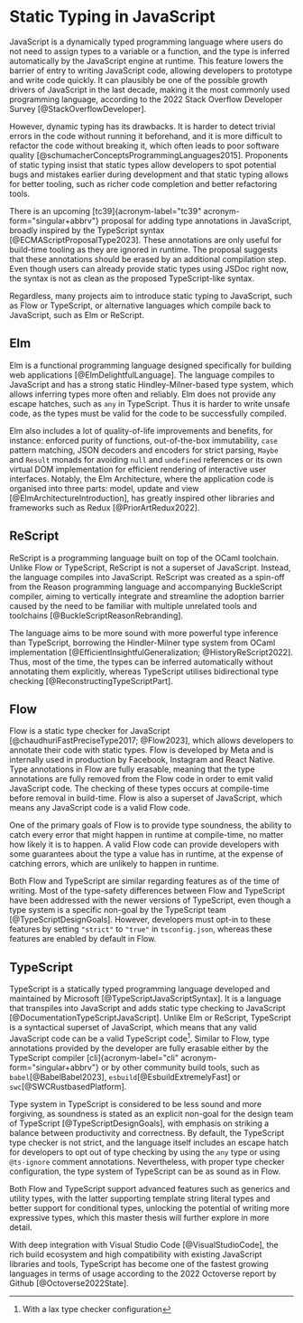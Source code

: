 # Static Typing in JavaScript

JavaScript is a dynamically typed programming language where users do
not need to assign types to a variable or a function, and the type is
inferred automatically by the JavaScript engine at runtime. This feature
lowers the barrier of entry to writing JavaScript code, allowing
developers to prototype and write code quickly. It can plausibly be one
of the possible growth drivers of JavaScript in the last decade, making
it the most commonly used programming language, according to the 2022
Stack Overflow Developer Survey [@StackOverflowDeveloper].

However, dynamic typing has its drawbacks. It is harder to detect
trivial errors in the code without running it beforehand, and it is more
difficult to refactor the code without breaking it, which often leads to
poor software quality [@schumacherConceptsProgrammingLanguages2015].
Proponents of static typing insist that static types allow developers to
spot potential bugs and mistakes earlier during development and that
static typing allows for better tooling, such as richer code completion
and better refactoring tools.

There is an upcoming [tc39]{acronym-label="tc39"
acronym-form="singular+abbrv"} proposal for adding type annotations in
JavaScript, broadly inspired by the TypeScript syntax
[@ECMAScriptProposalType2023]. These annotations are only useful for
build-time tooling as they are ignored in runtime. The proposal suggests
that these annotations should be erased by an additional compilation
step. Even though users can already provide static types using JSDoc
right now, the syntax is not as clean as the proposed TypeScript-like
syntax.

Regardless, many projects aim to introduce static typing to JavaScript,
such as Flow or TypeScript, or alternative languages which compile back
to JavaScript, such as Elm or ReScript.

## Elm

Elm is a functional programming language designed specifically for
building web applications [@ElmDelightfulLanguage]. The language
compiles to JavaScript and has a strong static Hindley-Milner-based type
system, which allows inferring types more often and reliably. Elm does
not provide any escape hatches, such as `any` in TypeScript. Thus it is
harder to write unsafe code, as the types must be valid for the code to
be successfully compiled.

Elm also includes a lot of quality-of-life improvements and benefits,
for instance: enforced purity of functions, out-of-the-box immutability,
`case` pattern matching, JSON decoders and encoders for strict parsing,
`Maybe` and `Result` monads for avoiding `null` and `undefined`
references or its own virtual DOM implementation for efficient rendering
of interactive user interfaces. Notably, the Elm Architecture, where the
application code is organised into three parts: model, update and view
[@ElmArchitectureIntroduction], has greatly inspired other libraries and
frameworks such as Redux [@PriorArtRedux2022].

## ReScript

ReScript is a programming language built on top of the OCaml toolchain.
Unlike Flow or TypeScript, ReScript is not a superset of JavaScript.
Instead, the language compiles into JavaScript. ReScript was created as
a spin-off from the Reason programming language and accompanying
BuckleScript compiler, aiming to vertically integrate and streamline the
adoption barrier caused by the need to be familiar with multiple
unrelated tools and toolchains [@BuckleScriptReasonRebranding].

The language aims to be more sound with more powerful type inference
than TypeScript, borrowing the Hindler-Milner type system from OCaml
implementation
[@EfficientInsightfulGeneralization; @HistoryReScript2022]. Thus, most
of the time, the types can be inferred automatically without annotating
them explicitly, whereas TypeScript utilises bidirectional type checking
[@ReconstructingTypeScriptPart].

## Flow

Flow is a static type checker for JavaScript
[@chaudhuriFastPreciseType2017; @Flow2023], which allows developers to
annotate their code with static types. Flow is developed by Meta and is
internally used in production by Facebook, Instagram and React Native.
Type annotations in Flow are fully erasable, meaning that the type
annotations are fully removed from the Flow code in order to emit valid
JavaScript code. The checking of these types occurs at compile-time
before removal in build-time. Flow is also a superset of JavaScript,
which means any JavaScript code is a valid Flow code.

One of the primary goals of Flow is to provide type soundness, the
ability to catch every error that might happen in runtime at
compile-time, no matter how likely it is to happen. A valid Flow code
can provide developers with some guarantees about the type a value has
in runtime, at the expense of catching errors, which are unlikely to
happen in runtime.

Both Flow and TypeScript are similar regarding features as of the time
of writing. Most of the type-safety differences between Flow and
TypeScript have been addressed with the newer versions of TypeScript,
even though a type system is a specific non-goal by the TypeScript team
[@TypeScriptDesignGoals]. However, developers must opt-in to these
features by setting `"strict"` to `"true"` in `tsconfig.json`, whereas
these features are enabled by default in Flow.

## TypeScript

TypeScript is a statically typed programming language developed and
maintained by Microsoft [@TypeScriptJavaScriptSyntax]. It is a language
that transpiles into JavaScript and adds static type checking to
JavaScript [@DocumentationTypeScriptJavaScript]. Unlike Elm or ReScript,
TypeScript is a syntactical superset of JavaScript, which means that any
valid JavaScript code can be a valid TypeScript code[^1]. Similar to
Flow, type annotations provided by the developer are fully erasable
either by the TypeScript compiler [cli]{acronym-label="cli"
acronym-form="singular+abbrv"} or by other community build tools, such
as `babel`[@BabelBabel2023], `esbuild`[@EsbuildExtremelyFast] or
`swc`[@SWCRustbasedPlatform].

Type system in TypeScript is considered to be less sound and more
forgiving, as soundness is stated as an explicit non-goal for the design
team of TypeScript [@TypeScriptDesignGoals], with emphasis on striking a
balance between productivity and correctness. By default, the TypeScript
type checker is not strict, and the language itself includes an escape
hatch for developers to opt out of type checking by using the `any` type
or using `@ts-ignore` comment annotations. Nevertheless, with proper
type checker configuration, the type system of TypeScript can be as
sound as in Flow.

Both Flow and TypeScript support advanced features such as generics and
utility types, with the latter supporting template string literal types
and better support for conditional types, unlocking the potential of
writing more expressive types, which this master thesis will further
explore in more detail.

With deep integration with Visual Studio Code [@VisualStudioCode], the
rich build ecosystem and high compatibility with existing JavaScript
libraries and tools, TypeScript has become one of the fastest growing
languages in terms of usage according to the 2022 Octoverse report by
Github [@Octoverse2022State].

[^1]: With a lax type checker configuration
